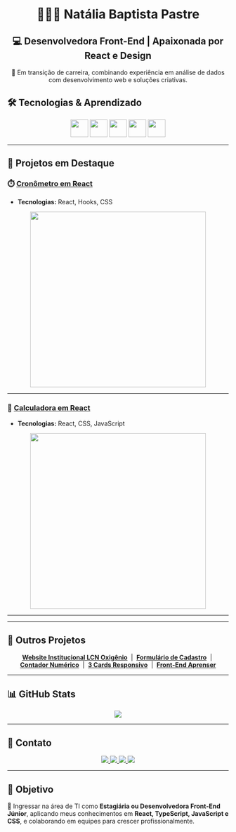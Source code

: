 <h1 align="center">👩🏻‍💻 Natália Baptista Pastre</h1>
<h2 align="center">💻 Desenvolvedora Front-End | Apaixonada por React e Design</h2>

<p align="center">
🚀 Em transição de carreira, combinando experiência em análise de dados com desenvolvimento web e soluções criativas.
</p>

## 🛠 Tecnologias & Aprendizado

<p align="center">
  <img src="https://cdn.jsdelivr.net/gh/devicons/devicon/icons/react/react-original.svg" width="40" height="40" />
  <img src="https://cdn.jsdelivr.net/gh/devicons/devicon/icons/javascript/javascript-original.svg" width="40" height="40" />
  <img src="https://cdn.jsdelivr.net/gh/devicons/devicon/icons/css3/css3-original.svg" width="40" height="40" />
  <img src="https://cdn.jsdelivr.net/gh/devicons/devicon/icons/html5/html5-original.svg" width="40" height="40" />
  <img src="https://cdn.jsdelivr.net/gh/devicons/devicon/icons/typescript/typescript-original.svg" width="40" height="40" />

</p>



---

## 🌟 Projetos em Destaque

### ⏱️ [Cronômetro em React](https://natipastre.github.io/cronometro-em-react/)
- **Tecnologias:** React, Hooks, CSS
<p align="center">
  <img src="https://i.postimg.cc/3RzPQHjS/cronometro-gif.gif" width="400"/>
</p>


---

### 🧮 [Calculadora em React](https://natipastre.github.io/calculadora-react/)
- **Tecnologias:** React, CSS, JavaScript
<p align="center">
  <img src="https://i.postimg.cc/Y0y8dKZM/calculadora-screenshot.png" width="400"/>
</p>


---

---


## 📂 Outros Projetos

<p align="center">
  <a href="https://natipastre.github.io/Website-Institucional-LCN-Oxig-nio/"><strong>Website Institucional LCN Oxigênio</strong></a> &nbsp;|&nbsp;
  <a href="https://natipastre.github.io/Formul-rio-de-Cadastro-Profissional-e-Responsivo/"><strong>Formulário de Cadastro</strong></a> &nbsp;|&nbsp;
  <a href="https://natipastre.github.io/Contador-Numerico/"><strong>Contador Numérico</strong></a> &nbsp;|&nbsp;
  <a href="https://natipastre.github.io/Projeto-3-Cards---Layout-Responsivo/"><strong>3 Cards Responsivo</strong></a> &nbsp;|&nbsp;
  <a href="https://natipastre.github.io/Projeto-4---Front-End-Aprenser/"><strong>Front-End Aprenser</strong></a>
</p>

---

## 📊 GitHub Stats

<p align="center">
  <img src="https://github-readme-stats.vercel.app/api?username=natipastre&show_icons=true&theme=radical" />
</p>

---

## 💌 Contato

<p align="center">
  <a href="https://www.linkedin.com/in/nataliapastre-dev/" target="_blank">
    <img src="https://img.shields.io/badge/LinkedIn-0077B5?style=for-the-badge&logo=linkedin&logoColor=white"/>
  </a>
  <a href="mailto:natalia.pastre@yahoo.com.br">
    <img src="https://img.shields.io/badge/Email-D14836?style=for-the-badge&logo=gmail&logoColor=white"/>
  </a>
  <a href="https://wa.me/5516997135203" target="_blank">
    <img src="https://img.shields.io/badge/WhatsApp-25D366?style=for-the-badge&logo=whatsapp&logoColor=white"/>
  </a>
  <a href="https://github.com/natipastre" target="_blank">
    <img src="https://img.shields.io/badge/GitHub-181717?style=for-the-badge&logo=github&logoColor=white"/>
  </a>
</p>

---

## 🎯 Objetivo

🚀 Ingressar na área de TI como **Estagiária ou Desenvolvedora Front-End Júnior**, aplicando meus conhecimentos em **React, TypeScript, JavaScript e CSS**, e colaborando em equipes para crescer profissionalmente.









